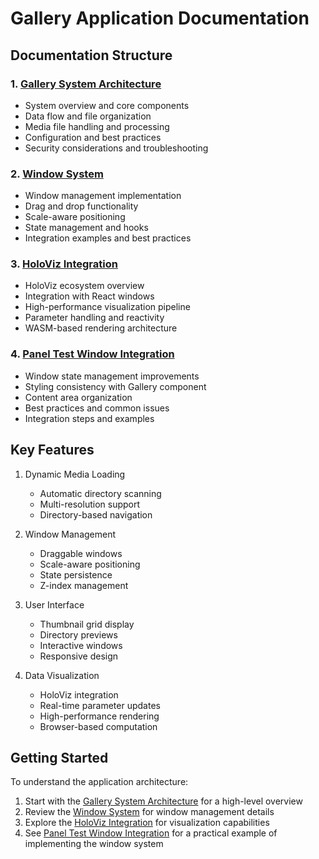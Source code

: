 # Gallery Application Documentation

## Documentation Structure

### 1. [Gallery System Architecture](./gallery-system-architecture.md)
- System overview and core components
- Data flow and file organization
- Media file handling and processing
- Configuration and best practices
- Security considerations and troubleshooting

### 2. [Window System](./window-system.md)
- Window management implementation
- Drag and drop functionality
- Scale-aware positioning
- State management and hooks
- Integration examples and best practices

### 3. [HoloViz Integration](./holoviz-integration.md)
- HoloViz ecosystem overview
- Integration with React windows
- High-performance visualization pipeline
- Parameter handling and reactivity
- WASM-based rendering architecture

### 4. [Panel Test Window Integration](./panel-test-window-integration.md)
- Window state management improvements
- Styling consistency with Gallery component
- Content area organization
- Best practices and common issues
- Integration steps and examples


## Key Features

1. Dynamic Media Loading
   - Automatic directory scanning
   - Multi-resolution support
   - Directory-based navigation

2. Window Management
   - Draggable windows
   - Scale-aware positioning
   - State persistence
   - Z-index management

3. User Interface
   - Thumbnail grid display
   - Directory previews
   - Interactive windows
   - Responsive design

4. Data Visualization
   - HoloViz integration
   - Real-time parameter updates
   - High-performance rendering
   - Browser-based computation

## Getting Started

To understand the application architecture:

1. Start with the [Gallery System Architecture](./gallery-system-architecture.md) for a high-level overview
2. Review the [Window System](./window-system.md) for window management details
3. Explore the [HoloViz Integration](./holoviz-integration.md) for visualization capabilities
4. See [Panel Test Window Integration](./panel-test-window-integration.md) for a practical example of implementing the window system
